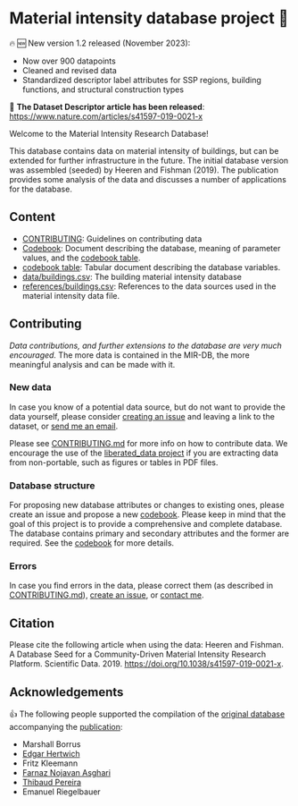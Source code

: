 # Material intensity database project :floppy_disk:

:fire: :new: New version 1.2 released (November 2023):
- Now over 900 datapoints
- Cleaned and revised data
- Standardized descriptor label attributes for SSP regions, building functions, and structural construction types

:rotating_light: **The Dataset Descriptor article has been released**: https://www.nature.com/articles/s41597-019-0021-x

Welcome to the Material Intensity Research Database!

This database contains data on material intensity of buildings, but can be extended for further infrastructure in the future. The initial database version was assembled (seeded) by Heeren and Fishman (2019). The publication provides some analysis of the data and discusses a number of applications for the database.

## Content

- [CONTRIBUTING](CONTRIBUTING.md): Guidelines on contributing data
- [Codebook](codebook.md): Document describing the database, meaning of parameter values, and the [codebook table](codebook.csv).
- [codebook table](codebook.csv): Tabular document describing the database variables.
- [data/buildings.csv](data/buildings.csv): The building material intensity database
- [references/buildings.csv](references/buildings.bib): References to the data sources used in the material intensity data file.

## Contributing

*Data contributions, and further extensions to the database are very much encouraged.* The more data is contained in the MIR-DB, the more meaningful analysis and can be made with it.

### New data

In case you know of a potential data source, but do not want to provide the data yourself, please consider [creating an issue](https://github.com/nheeren/material_intensity_db/issues/) and leaving a link to the dataset, or [send me an email](https://github.com/nheeren).

Please see [CONTRIBUTING.md](CONTRIBUTING.md) for more info on how to contribute data. We encourage the use of the [liberated_data project](https://github.com/nheeren/liberated_data) if you are extracting data from non-portable, such as figures or tables in PDF files.

### Database structure

For proposing new database attributes or changes to existing ones, please create an issue and propose a new [codebook](codebook.md). Please keep in mind that the goal of this project is to provide a comprehensive and complete database. The database contains primary and secondary attributes and the former are required. See the [codebook](codebook.md) for more details.

### Errors

In case you find errors in the data, please correct them (as described in [CONTRIBUTING.md](CONTRIBUTING.md)), [create an issue](https://github.com/nheeren/material_intensity_db/issues/), or [contact me](https://github.com/nheeren).

## Citation

Please cite the following article when using the data: Heeren and Fishman. A Database Seed for a Community-Driven Material Intensity Research Platform. Scientific Data. 2019. https://doi.org/10.1038/s41597-019-0021-x.

## Acknowledgements

:+1: The following people supported the compilation of the [original database](https://github.com/nheeren/material_intensity_db/releases/tag/v1.0.2) accompanying the [publication](https://doi.org/10.1038/s41597-019-0021-x):

- Marshall Borrus
- [Edgar Hertwich](https://github.com/Hertwich)
- Fritz Kleemann 
- [Farnaz Nojavan Asghari](https://github.com/farnazn)
- [Thibaud Pereira](https://github.com/ThibPereira)
- Emanuel Riegelbauer

